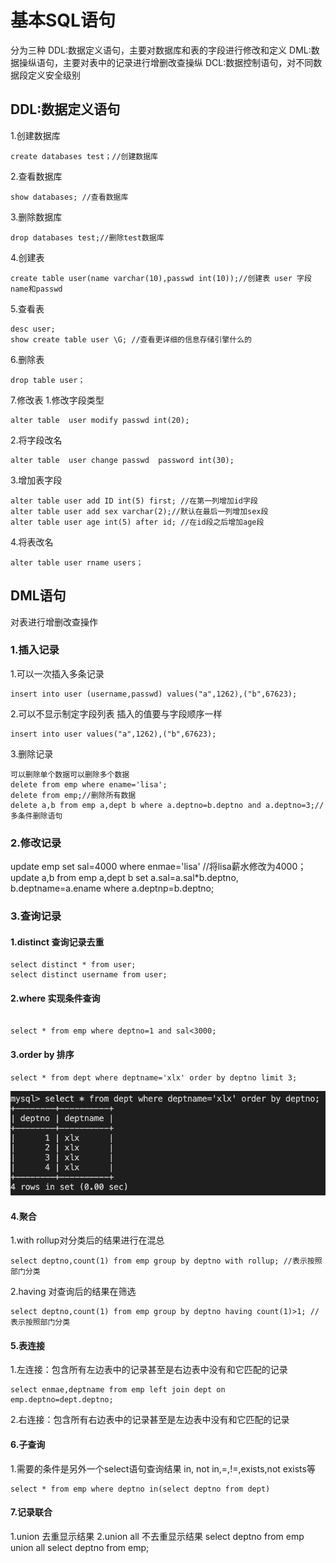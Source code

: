 # 基本SQL语句

分为三种
DDL:数据定义语句，主要对数据库和表的字段进行修改和定义
DML:数据操纵语句，主要对表中的记录进行增删改查操纵
DCL:数据控制语句，对不同数据段定义安全级别

## DDL:数据定义语句

1.创建数据库

```
create databases test；//创建数据库
```

2.查看数据库

```
show databases; //查看数据库
```

3.删除数据库

```
drop databases test;//删除test数据库

```

4.创建表

```
create table user(name varchar(10),passwd int(10));//创建表 user 字段name和passwd
```

5.查看表

```
desc user;
show create table user \G; //查看更详细的信息存储引擎什么的
```

6.删除表

```
drop table user；
```

7.修改表
1.修改字段类型

```
alter table  user modify passwd int(20);
```

2.将字段改名

```
alter table  user change passwd  password int(30);
```

3.增加表字段

```
alter table user add ID int(5) first; //在第一列增加id字段
alter table user add sex varchar(2);//默认在最后一列增加sex段
alter table user age int(5) after id; //在id段之后增加age段
```

4.将表改名

```
alter table user rname users；
```

## DML语句

对表进行增删改查操作

### 1.插入记录

1.可以一次插入多条记录

```
insert into user (username,passwd) values("a",1262),("b",67623);
```

2.可以不显示制定字段列表 插入的值要与字段顺序一样

```
insert into user values("a",1262),("b",67623);
```

3.删除记录

```
可以删除单个数据可以删除多个数据
delete from emp where ename='lisa';
delete from emp;//删除所有数据
delete a,b from emp a,dept b where a.deptno=b.deptno and a.deptno=3;//多条件删除语句
```

### 2.修改记录

update emp set sal=4000 where enmae='lisa' //将lisa薪水修改为4000；
update a,b from emp a,dept b set a.sal=a.sal*b.deptno, b.deptname=a.ename where a.deptnp=b.deptno;

### 3.查询记录

#### 1.distinct 查询记录去重

```
select distinct * from user;
select distinct username from user;
```

#### 2.where 实现条件查询

```

select * from emp where deptno=1 and sal<3000;
```

#### 3.order by 排序

```
select * from dept where deptname='xlx' order by deptno limit 3;
```

![image](./oreder.png)

<style>#mermaid-1685671248894{font-family:"trebuchet ms",verdana,arial;font-size:16px;fill:#ccc;}#mermaid-1685671248894 .error-icon{fill:#a44141;}#mermaid-1685671248894 .error-text{fill:#ddd;stroke:#ddd;}#mermaid-1685671248894 .edge-thickness-normal{stroke-width:2px;}#mermaid-1685671248894 .edge-thickness-thick{stroke-width:3.5px;}#mermaid-1685671248894 .edge-pattern-solid{stroke-dasharray:0;}#mermaid-1685671248894 .edge-pattern-dashed{stroke-dasharray:3;}#mermaid-1685671248894 .edge-pattern-dotted{stroke-dasharray:2;}#mermaid-1685671248894 .marker{fill:lightgrey;}#mermaid-1685671248894 .marker.cross{stroke:lightgrey;}#mermaid-1685671248894 svg{font-family:"trebuchet ms",verdana,arial;font-size:16px;}#mermaid-1685671248894 .label{font-family:"trebuchet ms",verdana,arial;color:#ccc;}#mermaid-1685671248894 .label text{fill:#ccc;}#mermaid-1685671248894 .node rect,#mermaid-1685671248894 .node circle,#mermaid-1685671248894 .node ellipse,#mermaid-1685671248894 .node polygon,#mermaid-1685671248894 .node path{fill:#1f2020;stroke:#81B1DB;stroke-width:1px;}#mermaid-1685671248894 .node .label{text-align:center;}#mermaid-1685671248894 .node.clickable{cursor:pointer;}#mermaid-1685671248894 .arrowheadPath{fill:lightgrey;}#mermaid-1685671248894 .edgePath .path{stroke:lightgrey;stroke-width:1.5px;}#mermaid-1685671248894 .flowchart-link{stroke:lightgrey;fill:none;}#mermaid-1685671248894 .edgeLabel{background-color:hsl(0,0%,34.4117647059%);text-align:center;}#mermaid-1685671248894 .edgeLabel rect{opacity:0.5;background-color:hsl(0,0%,34.4117647059%);fill:hsl(0,0%,34.4117647059%);}#mermaid-1685671248894 .cluster rect{fill:hsl(180,1.5873015873%,28.3529411765%);stroke:rgba(255,255,255,0.25);stroke-width:1px;}#mermaid-1685671248894 .cluster text{fill:#F9FFFE;}#mermaid-1685671248894 div.mermaidTooltip{position:absolute;text-align:center;max-width:200px;padding:2px;font-family:"trebuchet ms",verdana,arial;font-size:12px;background:hsl(20,1.5873015873%,12.3529411765%);border:1px solid rgba(255,255,255,0.25);border-radius:2px;pointer-events:none;z-index:100;}#mermaid-1685671248894:root{--mermaid-font-family:sans-serif;}#mermaid-1685671248894:root{--mermaid-alt-font-family:sans-serif;}#mermaid-1685671248894 flowchart{fill:apa;}</style>

#### 4.聚合

1.with rollup对分类后的结果进行在混总

```
select deptno,count(1) from emp group by deptno with rollup; //表示按照部门分类
```

2.having 对查询后的结果在筛选

```
select deptno,count(1) from emp group by deptno having count(1)>1; //表示按照部门分类
```

#### 5.表连接
1.左连接：包含所有左边表中的记录甚至是右边表中没有和它匹配的记录
```
select enmae,deptname from emp left join dept on emp.deptno=dept.deptno;
```
2.右连接：包含所有右边表中的记录甚至是左边表中没有和它匹配的记录

#### 6.子查询
1.需要的条件是另外一个select语句查询结果 in, not in,=,!=,exists,not exists等
```
select * from emp where deptno in(select deptno from dept)
```
#### 7.记录联合
1.union 去重显示结果
2.union all 不去重显示结果 
select deptno from emp union all select deptno from emp;
